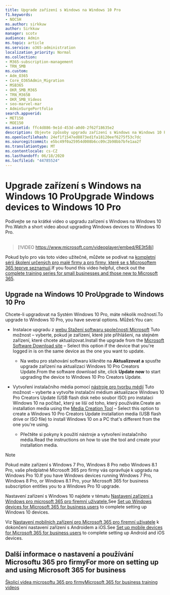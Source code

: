```yaml
---
title: Upgrade zařízení s Windows na Windows 10 Pro
f1.keywords:
- NOCSH
ms.author: sirkkuw
author: Sirkkuw
manager: scotv
audience: Admin
ms.topic: article
ms.service: o365-administration
localization_priority: Normal
ms.collection:
- M365-subscription-management
- TRN_SMB
ms.custom:
- Adm_O365
- Core_O365Admin_Migration
- MSB365
- OKR_SMB_M365
- TRN_M365B
- OKR_SMB_Videos
- seo-marvel-mar
- AdminSurgePortfolio
search.appverid:
- MET150
- MOE150
ms.assetid: ffc4d886-9e1d-453d-a0d0-2f62f18635e2
description: Objevte způsoby upgradu zařízení s Windows na Windows 10 Pro, abyste mohli využívat pokročilejší funkce zabezpečení a podnikové sítě.
ms.openlocfilehash: 24ef1f1547ed8873ed1fa18120eef6275f53c7dc
ms.sourcegitcommit: e5bc49f0a25954d008b6cc09c2b98bb7bfe1aa2f
ms.translationtype: MT
ms.contentlocale: cs-CZ
ms.lasthandoff: 06/18/2020
ms.locfileid: "44785524"
---
```

# <a name="upgrade-windows-devices-to-windows-10-pro"></a><span data-ttu-id="96221-103">Upgrade zařízení s Windows na Windows 10 Pro</span><span class="sxs-lookup"><span data-stu-id="96221-103">Upgrade Windows devices to Windows 10 Pro</span></span>

<span data-ttu-id="96221-104">Podívejte se na krátké video o upgradu zařízení s Windows na Windows 10 Pro.</span><span class="sxs-lookup"><span data-stu-id="96221-104">Watch a short video about upgrading Windows devices to Windows 10 Pro.</span></span><br><br>

> [!VIDEO https://www.microsoft.com/videoplayer/embed/RE3t58j] 

<span data-ttu-id="96221-105">Pokud bylo pro vás toto video užitečné, můžete se podívat na [kompletní sérii školení určených pro malé firmy a pro firmy, které se s Microsoftem 365 teprve seznamují](https://support.microsoft.com/office/6ab4bbcd-79cf-4000-a0bd-d42ce4d12816).</span><span class="sxs-lookup"><span data-stu-id="96221-105">If you found this video helpful, check out the [complete training series for small businesses and those new to Microsoft 365](https://support.microsoft.com/office/6ab4bbcd-79cf-4000-a0bd-d42ce4d12816).</span></span>

## <a name="upgrade-to-windows-10-pro"></a><span data-ttu-id="96221-106">Upgrade na Windows 10 Pro</span><span class="sxs-lookup"><span data-stu-id="96221-106">Upgrade to Windows 10 Pro</span></span>
  
<span data-ttu-id="96221-107">Chcete-li upgradovat na Systém Windows 10 Pro, máte několik možností.</span><span class="sxs-lookup"><span data-stu-id="96221-107">To upgrade to Windows 10 Pro, you have several options.</span></span> <span data-ttu-id="96221-108">Můžeš:</span><span class="sxs-lookup"><span data-stu-id="96221-108">You can:</span></span>
    
- <span data-ttu-id="96221-109">Instalace upgradu z [webu Stažení softwaru společnosti Microsoft](https://go.microsoft.com/fwlink/?LinkID=836951 ) Tuto možnost &ndash; vyberte, pokud je zařízení, které jste přihlášeni, na stejném zařízení, které chcete aktualizovat.</span><span class="sxs-lookup"><span data-stu-id="96221-109">Install the upgrade from the [Microsoft Software Download site](https://go.microsoft.com/fwlink/?LinkID=836951 ) &ndash; Select this option if the device that you're logged in is on the same device as the one you want to update.</span></span> 

    - <span data-ttu-id="96221-110">Na webu pro stahování softwaru klikněte na **Aktualizovat a** spusťte upgrade zařízení na aktualizaci Windows 10 Pro Creators Update.</span><span class="sxs-lookup"><span data-stu-id="96221-110">From the software download site, click **Update now** to start upgrading the device to Windows 10 Pro Creators Update.</span></span> 
    
- <span data-ttu-id="96221-111">Vytvoření instalačního média pomocí [nástroje pro tvorbu médií](https://go.microsoft.com/fwlink/?LinkID=836960) Tuto možnost &ndash; vyberte a vytvořte instalační médium aktualizace Windows 10 Pro Creators Update (USB flash disk nebo soubor ISO) pro instalaci Windows 10 na počítač, který se liší od toho, který používáte.</span><span class="sxs-lookup"><span data-stu-id="96221-111">Create an installation media using the [Media Creation Tool](https://go.microsoft.com/fwlink/?LinkID=836960) &ndash; Select this option to create a Windows 10 Pro Creators Update installation media (USB flash drive or ISO file) to install Windows 10 on a PC that's different from the one you're using.</span></span>

    - <span data-ttu-id="96221-112">Přečtěte si pokyny k použití nástroje a vytvoření instalačního média.</span><span class="sxs-lookup"><span data-stu-id="96221-112">Read the instructions on how to use the tool and create your installation media.</span></span> 

> [!NOTE]
> <span data-ttu-id="96221-113">Pokud máte zařízení s Windows 7 Pro, Windows 8 Pro nebo Windows 8.1 Pro, vaše předplatné Microsoft 365 pro firmy vás opravňuje k upgradu na Windows Pro 10.</span><span class="sxs-lookup"><span data-stu-id="96221-113">If you have Windows devices running Windows 7 Pro, Windows 8 Pro, or Windows 8.1 Pro, your Microsoft 365 for business subscription entitles you to a Windows Pro 10 upgrade.</span></span>
    
<span data-ttu-id="96221-114">Nastavení zařízení s Windows 10 najdete v tématu [Nastavení zařízení s Windows pro microsoft 365 pro firemní uživatele.](set-up-windows-devices.md)</span><span class="sxs-lookup"><span data-stu-id="96221-114">See [Set up Windows devices for Microsoft 365 for business users](set-up-windows-devices.md) to complete setting up Windows 10 devices.</span></span> 
  
<span data-ttu-id="96221-115">Viz [Nastavení mobilních zařízení pro Microsoft 365 pro firemní uživatele](set-up-mobile-devices.md) k dokončení nastavení zařízení s Androidem a iOS.</span><span class="sxs-lookup"><span data-stu-id="96221-115">See [Set up mobile devices for Microsoft 365 for business users](set-up-mobile-devices.md) to complete setting up Android and iOS devices.</span></span> 
  
## <a name="for-more-on-setting-up-and-using-microsoft-365-for-business"></a><span data-ttu-id="96221-116">Další informace o nastavení a používání Microsoftu 365 pro firmy</span><span class="sxs-lookup"><span data-stu-id="96221-116">For more on setting up and using Microsoft 365 for business</span></span>

[<span data-ttu-id="96221-117">Školicí videa microsoftu 365 pro firmy</span><span class="sxs-lookup"><span data-stu-id="96221-117">Microsoft 365 for business training videos</span></span>](https://support.microsoft.com/office/6ab4bbcd-79cf-4000-a0bd-d42ce4d12816)
